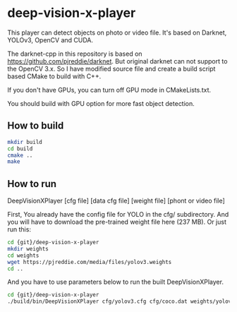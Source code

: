 # deep-vision-x-player
This player can detect objects on photo or video file. It's based on Darknet, YOLOv3, OpenCV and CUDA.

The darknet-cpp in this repository is based on https://github.com/pjreddie/darknet.
But original darknet can not support to the OpenCV 3.x.
So I have modified source file and create a build script based CMake to build with C++.

If you don't have GPUs, you can turn off GPU mode in CMakeLists.txt.

You should build with GPU option for more fast object detection.

## How to build
```bash
mkdir build
cd build
cmake ..
make
```

## How to run
DeepVisionXPlayer [cfg file] [data cfg file] [weight file] [phont or video file]

First, You already have the config file for YOLO in the cfg/ subdirectory. 
And you will have to download the pre-trained weight file here (237 MB). Or just run this:

```bash
cd {git}/deep-vision-x-player
mkdir weights
cd weights
wget https://pjreddie.com/media/files/yolov3.weights
cd ..
```

And you have to use parameters below to run the built DeepVisionXPlayer.

```bash
cd {git}/deep-vision-x-player
./build/bin/DeepVisionXPlayer cfg/yolov3.cfg cfg/coco.dat weights/yolov3.weights example.mp4
```
